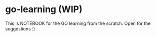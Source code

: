 # go-learning (WIP)

This is NOTEBOOK for the GO learning from the scratch.
Open for the suggestions :)
